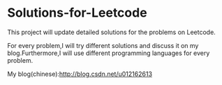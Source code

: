 Solutions-for-Leetcode
======================

This project will update detailed solutions for the problems on Leetcode. 

For every problem,I will try different solutions and discuss it on my blog.Furthermore,I will use different programming languages for every problem.

My blog(chinese):http://blog.csdn.net/u012162613
